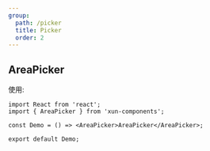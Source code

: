 ```yaml
---
group:
  path: /picker
  title: Picker
  order: 2
---
```


## AreaPicker

使用:

```tsx
import React from 'react';
import { AreaPicker } from 'xun-components';

const Demo = () => <AreaPicker>AreaPicker</AreaPicker>;

export default Demo;
```
